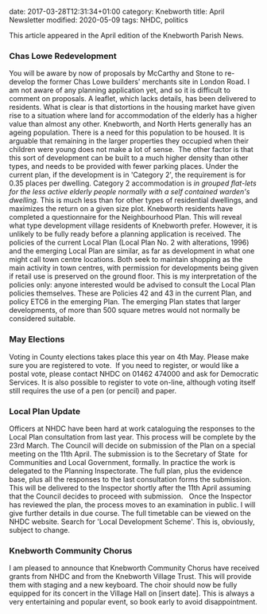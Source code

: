 date: 2017-03-28T12:31:34+01:00
category: Knebworth
title: April Newsletter
modified: 2020-05-09
tags: NHDC, politics


This article  appeared in the April edition of the Knebworth Parish News.

### Chas Lowe Redevelopment
You will be aware by now of proposals by McCarthy and Stone to re-develop the former Chas Lowe builders' merchants site in London Road. I am not aware of any planning application yet, and so it is difficult to comment on proposals. A leaflet, which lacks details, has been delivered to residents.
What is clear is that distortions in the housing market have given rise to a situation where land for accommodation of the elderly has a higher value than almost any other. Knebworth, and North Herts generally has an ageing population. There is a need for this population to be housed. It is arguable that remaining in the larger properties they occupied when their children were young does not make a lot of sense. 
The other factor is that this sort of development can be built to a much higher density than other types, and needs to be provided with fewer parking places. Under the current plan, if the development is in 'Category 2', the requirement is for 0.35 places per dwelling. Category 2 accommodation is _in grouped flat-lets for the less active elderly people normally with a self contained warden's dwelling._ This is much less than for other types of residential dwellings, and maximizes the return on a given size plot.
Knebworth residents have completed a questionnaire for the Neighbourhood Plan. This will reveal what type development village residents of Knebworth prefer. However, it is unlikely to be fully ready before a planning application is received.
The policies of the current Local Plan (Local Plan No. 2 with alterations, 1996) and the emerging Local Plan are similar, as far as development in what one might call town centre locations. Both seek to maintain shopping as the main activity in town centres, with permission for developments being given if retail use is preserved on the ground floor. This is my interpretation of the policies only: anyone interested would be advised to consult the Local Plan policies themselves. These are Policies 42 and 43 in the current Plan, and policy ETC6 in the emerging Plan. The emerging Plan states that larger developments, of more than 500 square metres would not normally be considered suitable.
### May Elections
Voting in County elections takes place this year on 4th May. Please make sure you are registered to vote.  If you need to register, or would like a postal vote, please contact NHDC on 01462 474000 and ask for Democratic Services. It is also possible to register to vote on-line, although voting itself still requires the use of a pen (or pencil) and paper.
### Local Plan Update
Officers at NHDC have been hard at work cataloguing the responses to the Local Plan consultation from last year. This process will be complete by the 23rd March. The Council will decide on submission of the Plan on a special meeting on the 11th April. The submission is to the Secretary of State  for Communities and Local Government, formally. In practice the work is delegated to the Planning Inspectorate. The full plan, plus the evidence base, plus all the responses to the last consultation forms the submission. This will be delivered to the Inspector shortly after the 11th April assuming that the Council decides to proceed with submission.  
Once the Inspector has reviewed the plan, the process moves to an examination in public. I will give further details in due course. The full timetable can be viewed on the NHDC website. Search for 'Local Development Scheme'. This is, obviously, subject to change.
### Knebworth Community Chorus
I am pleased to announce that Knebworth Community Chorus have received grants from NHDC and from the Knebworth Village Trust. This will provide them with staging and a new keyboard. The choir should now be fully equipped for its concert in the Village Hall on [insert date]. This is always a very entertaining and popular event, so book early to avoid disappointment.

